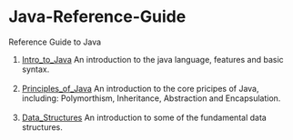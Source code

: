 # Java-Reference-Guide
Reference Guide to Java
1) [Intro_to_Java]: https://github.com/RyanLPrince/Java-Reference-Guide/tree/master/Intro_to_Java "Intro_to_Java"
[Intro_to_Java] An introduction to the java language, features and basic syntax. <br><br>
2) [Principles_of_Java]: https://github.com/RyanLPrince/Java-Reference-Guide/tree/master/Principles_of_Java "Principles_of_Java"
[Principles_of_Java] An introduction to the core pricipes of Java, including: Polymorthism, Inheritance, Abstraction and Encapsulation. <br><br>
3) [Data_Structures]: https://github.com/RyanLPrince/Java-Reference-Guide/tree/master/Data_Structures "Data_Structures"
[Data_Structures] An introduction to some of the fundamental data structures. <br><br>
